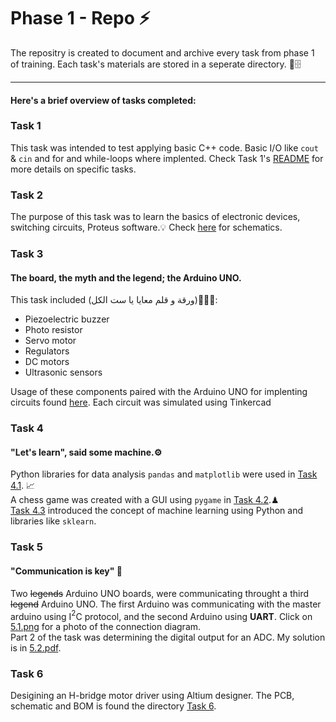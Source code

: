 # Phase 1 - Repo ⚡

The repositry is created to document and archive every task from phase 1 of training. Each task's materials are stored in a seperate directory. 📁🗄
***
#### Here's a brief overview of tasks completed:

### Task 1 

This task was intended to test applying basic C++ code. Basic I/O like `cout` & `cin` and for and while-loops where implented. Check Task 1's [README](<Task 1/README.md>) for more details on specific tasks.

### Task 2

The purpose of this task was to learn the basics of electronic devices, switching circuits, Proteus software.💡 Check [here](<Task 2/README.md>) for schematics.

### Task 3

#### The board, the myth and the legend; the **Arduino UNO**.  

This task included (ورقة و قلم معايا يا ست الكل)📃👨‍🍳:
* Piezoelectric buzzer
* Photo resistor
* Servo motor
* Regulators
* DC motors
* Ultrasonic sensors

Usage of these components paired with the Arduino UNO for implenting circuits found [here](<Task 3>). Each circuit was simulated using Tinkercad

### Task 4

#### "Let's learn", said some machine.⚙  

Python libraries for data analysis `pandas` and `matplotlib` were used in [Task 4.1](<Task 4/Task 4.1.ipynb>). 📈  
A chess game was created with a GUI using `pygame` in [Task 4.2](<Task 4/Task 4.2.py>).♟  
[Task 4.3](<Task 4/Task 4.3.ipynb>) introduced the concept of machine learning using Python and libraries like `sklearn`. 

### Task 5

#### "Communication is key" 📶

Two ~~legends~~ Arduino UNO boards, were communicating throught a third ~~legend~~ Arduino UNO. The first Arduino was communicating with the master arduino using I$^2$C protocol, and the second Arduino using **UART**. Click on [5.1.png](<Task 5/5.1.png>) for a photo of the connection diagram.  
Part 2 of the task was determining the digital output for an ADC. My solution is in [5.2.pdf](<Task 5/5.2.pdf>).

### Task 6 
Desigining an H-bridge motor driver using Altium designer. The PCB, schematic and BOM is found the directory [Task 6](<Task 6>).
####
